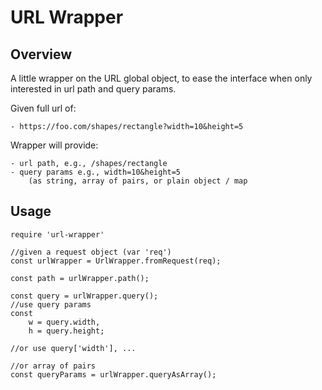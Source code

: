 
# URL Wrapper

## Overview

A little wrapper on the URL global object, to ease the interface when only interested in url path and query params.

Given full url of:

	- https://foo.com/shapes/rectangle?width=10&height=5

Wrapper will provide:

	- url path, e.g., /shapes/rectangle
	- query params e.g., width=10&height=5
		(as string, array of pairs, or plain object / map

## Usage

```
require 'url-wrapper'

//given a request object (var 'req')
const urlWrapper = UrlWrapper.fromRequest(req);

const path = urlWrapper.path();

const query = urlWrapper.query();
//use query params
const
	w = query.width,
	h = query.height;
	
//or use query['width'], ...

//or array of pairs
const queryParams = urlWrapper.queryAsArray();

```


